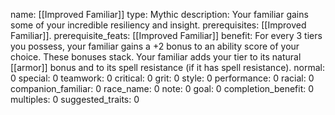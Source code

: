 name: [[Improved Familiar]]
type: Mythic
description: Your familiar gains some of your incredible resiliency and insight.
prerequisites: [[Improved Familiar]].
prerequisite_feats: [[Improved Familiar]]
benefit: For every 3 tiers you possess, your familiar gains a +2 bonus to an ability score of your choice. These bonuses stack. Your familiar adds your tier to its natural [[armor]] bonus and to its spell resistance (if it has spell resistance).
normal: 0
special: 0
teamwork: 0
critical: 0
grit: 0
style: 0
performance: 0
racial: 0
companion_familiar: 0
race_name: 0
note: 0
goal: 0
completion_benefit: 0
multiples: 0
suggested_traits: 0
